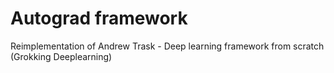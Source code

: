 # Autograd framework

Reimplementation of Andrew Trask - Deep learning framework from scratch (Grokking Deeplearning)
